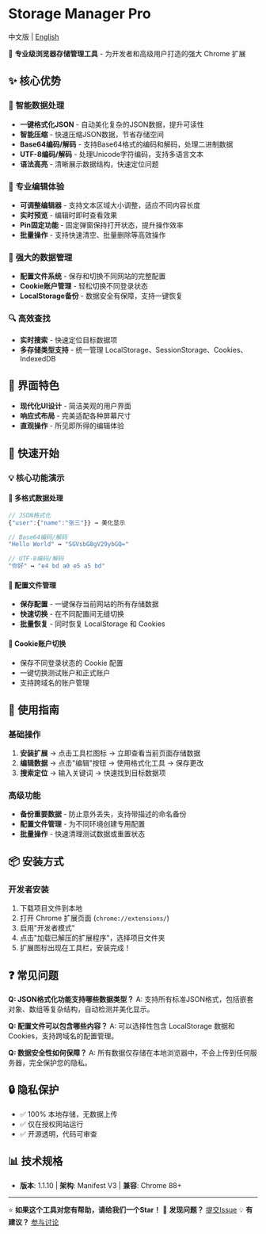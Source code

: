 # Storage Manager Pro

中文版 | [English](README_EN.md)

🚀 **专业级浏览器存储管理工具** - 为开发者和高级用户打造的强大 Chrome 扩展

## ✨ 核心优势

### 🎯 **智能数据处理**
- **一键格式化JSON** - 自动美化复杂的JSON数据，提升可读性
- **智能压缩** - 快速压缩JSON数据，节省存储空间
- **Base64编码/解码** - 支持Base64格式的编码和解码，处理二进制数据
- **UTF-8编码/解码** - 处理Unicode字符编码，支持多语言文本
- **语法高亮** - 清晰展示数据结构，快速定位问题

### 🔧 **专业编辑体验**
- **可调整编辑器** - 支持文本区域大小调整，适应不同内容长度
- **实时预览** - 编辑时即时查看效果
- **Pin固定功能** - 固定弹窗保持打开状态，提升操作效率
- **批量操作** - 支持快速清空、批量删除等高效操作

### 💾 **强大的数据管理**
- **配置文件系统** - 保存和切换不同网站的完整配置
- **Cookie账户管理** - 轻松切换不同登录状态
- **LocalStorage备份** - 数据安全有保障，支持一键恢复

### 🔍 **高效查找**
- **实时搜索** - 快速定位目标数据项
- **多存储类型支持** - 统一管理 LocalStorage、SessionStorage、Cookies、IndexedDB

## 🎨 **界面特色**

- **现代化UI设计** - 简洁美观的用户界面
- **响应式布局** - 完美适配各种屏幕尺寸
- **直观操作** - 所见即所得的编辑体验

## 🚀 **快速开始**

### 💡 **核心功能演示**

#### 📝 **多格式数据处理**
```javascript
// JSON格式化
{"user":{"name":"张三"}} → 美化显示

// Base64编码/解码
"Hello World" ↔ "SGVsbG8gV29ybGQ="

// UTF-8编码/解码
"你好" ↔ "e4 bd a0 e5 a5 bd"
```

#### 🔄 **配置文件管理**
- **保存配置** - 一键保存当前网站的所有存储数据
- **快速切换** - 在不同配置间无缝切换
- **批量恢复** - 同时恢复 LocalStorage 和 Cookies

#### 👤 **Cookie账户切换**
- 保存不同登录状态的 Cookie 配置
- 一键切换测试账户和正式账户
- 支持跨域名的账户管理

## 📖 **使用指南**

### 基础操作
1. **安装扩展** → 点击工具栏图标 → 立即查看当前页面存储数据
2. **编辑数据** → 点击"编辑"按钮 → 使用格式化工具 → 保存更改
3. **搜索定位** → 输入关键词 → 快速找到目标数据项

### 高级功能
- **备份重要数据** - 防止意外丢失，支持带描述的命名备份
- **配置文件管理** - 为不同环境创建专用配置
- **批量操作** - 快速清理测试数据或重置状态

## 📦 **安装方式**

### 开发者安装
1. 下载项目文件到本地
2. 打开 Chrome 扩展页面 (`chrome://extensions/`)
3. 启用"开发者模式"
4. 点击"加载已解压的扩展程序"，选择项目文件夹
5. 扩展图标出现在工具栏，安装完成！

## ❓ **常见问题**

**Q: JSON格式化功能支持哪些数据类型？**
A: 支持所有标准JSON格式，包括嵌套对象、数组等复杂结构，自动检测并美化显示。

**Q: 配置文件可以包含哪些内容？**
A: 可以选择性包含 LocalStorage 数据和 Cookies，支持跨域名的配置管理。

**Q: 数据安全性如何保障？**
A: 所有数据仅存储在本地浏览器中，不会上传到任何服务器，完全保护您的隐私。

## 🔒 **隐私保护**

- ✅ 100% 本地存储，无数据上传
- ✅ 仅在授权网站运行
- ✅ 开源透明，代码可审查

## 📊 **技术规格**

- **版本**: 1.1.10 | **架构**: Manifest V3 | **兼容**: Chrome 88+

---

⭐ **如果这个工具对您有帮助，请给我们一个Star！**
🐛 **发现问题？** [提交Issue](https://github.com/jasonwong1991/storage-manager-pro/issues)
💡 **有建议？** [参与讨论](https://github.com/jasonwong1991/storage-manager-pro/discussions)
